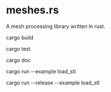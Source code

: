 

# meshes.rs

A mesh processing library written in rust.

cargo build

cargo test

cargo doc

cargo run --example load_stl

cargo run --release --example load_stl
